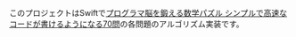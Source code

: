 このプロジェクトはSwiftで[プログラマ脳を鍛える数学パズル シンプルで高速なコードが書けるようになる70問](https://www.amazon.co.jp/プログラマ脳を鍛える数学パズル-シンプルで高速なコードが書けるようになる70問-増井-敏克/dp/479814245X/ref=tmm_pap_swatch_0?_encoding=UTF8&qid=&sr=)の各問題のアルゴリズム実装です。
